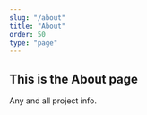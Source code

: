 ```yaml
---
slug: "/about"
title: "About"
order: 50
type: "page"
---
```


## This is the About page

Any and all project info.
